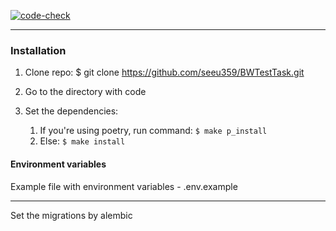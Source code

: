 [![code-check](https://github.com/seeu359/BWTestTask/actions/workflows/linter_and_tests_check.yaml/badge.svg)](https://github.com/seeu359/BWTestTask/actions/workflows/linter_and_tests_check.yaml)

---

### Installation
1. Clone repo: $ git clone https://github.com/seeu359/BWTestTask.git

2. Go to the directory with code
3. Set the dependencies:

   1. If you're using poetry, run command: ``$ make p_install``
   2. Else: `$ make install`

#### Environment variables


Example file with environment variables - .env.example

----

Set the migrations by alembic